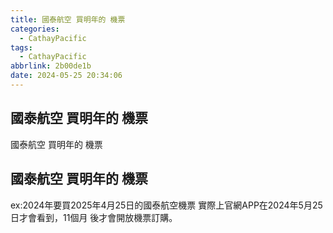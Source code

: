 ```yaml
---
title: 國泰航空 買明年的 機票
categories:
  - CathayPacific
tags:
  - CathayPacific
abbrlink: 2b00de1b
date: 2024-05-25 20:34:06
---
```

國泰航空 買明年的 機票
-----------------------------------------------------------------------------------------------
<!--more-->
國泰航空 買明年的 機票

國泰航空 買明年的 機票
-----------------------------------------------------------------------------------------------
ex:2024年要買2025年4月25日的國泰航空機票
實際上官網APP在2024年5月25日才會看到，11個月
後才會開放機票訂購。